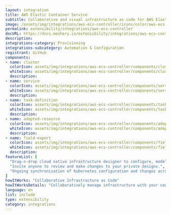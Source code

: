 ```yaml
---
layout: integration
title: AWS Elastic Container Service
subtitle: Collaborative and visual infrastructure as code for AWS Elastic Container Service
image: /assets/img/integrations/aws-ecs-controller/icons/color/aws-ecs-controller-color.svg
permalink: extensibility/integrations/aws-ecs-controller
docURL: https://docs.meshery.io/extensibility/integrations/aws-ecs-controller
description: 
integrations-category: Provisioning
integrations-subcategory: Automation & Configuration
registrant: GitHub
components: 
- name: cluster
  colorIcon: assets/img/integrations/aws-ecs-controller/components/cluster/icons/color/cluster-color.svg
  whiteIcon: assets/img/integrations/aws-ecs-controller/components/cluster/icons/white/cluster-white.svg
  description: 
- name: service
  colorIcon: assets/img/integrations/aws-ecs-controller/components/service/icons/color/service-color.svg
  whiteIcon: assets/img/integrations/aws-ecs-controller/components/service/icons/white/service-white.svg
  description: 
- name: task-definition
  colorIcon: assets/img/integrations/aws-ecs-controller/components/task-definition/icons/color/task-definition-color.svg
  whiteIcon: assets/img/integrations/aws-ecs-controller/components/task-definition/icons/white/task-definition-white.svg
  description: 
- name: adopted-resource
  colorIcon: assets/img/integrations/aws-ecs-controller/components/adopted-resource/icons/color/adopted-resource-color.svg
  whiteIcon: assets/img/integrations/aws-ecs-controller/components/adopted-resource/icons/white/adopted-resource-white.svg
  description: 
- name: field-export
  colorIcon: assets/img/integrations/aws-ecs-controller/components/field-export/icons/color/field-export-color.svg
  whiteIcon: assets/img/integrations/aws-ecs-controller/components/field-export/icons/white/field-export-white.svg
  description: 
featureList: [
  "Drag-n-drop cloud native infrastructure designer to configure, model, and deploy your workloads.",
  "Invite anyone to review and make changes to your private designs.",
  "Ongoing synchronization of Kubernetes configuration and changes across any number of clusters."
]
howItWorks: "Collaborative Infrastructure as Code"
howItWorksDetails: "Collaboratively manage infrastructure with your coworkers synchronously sharing the same designs."
language: en
list: include
type: extensibility
category: integrations
---
```

